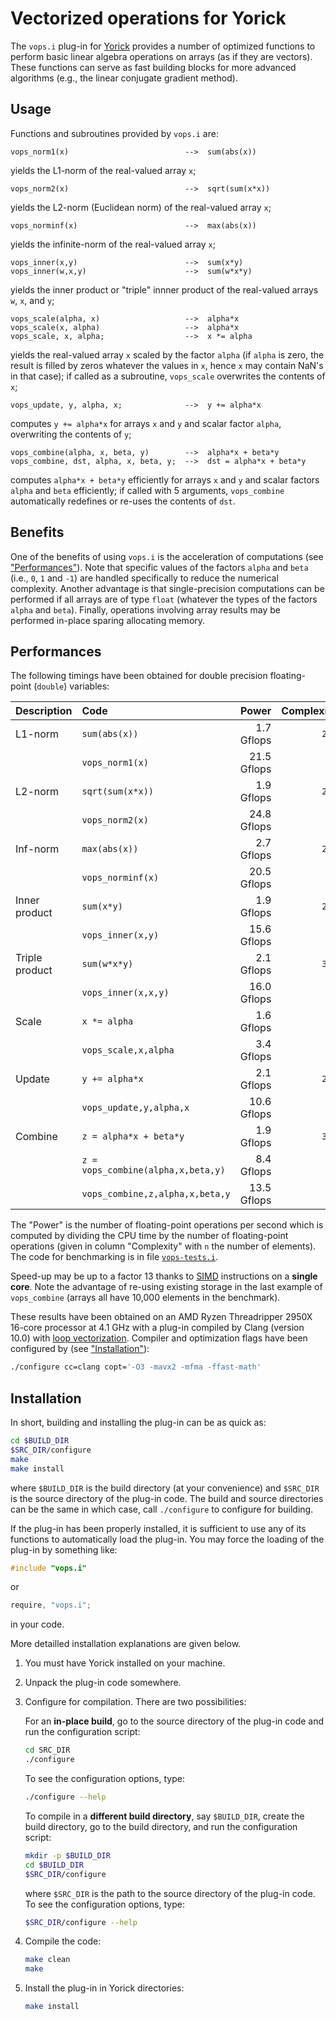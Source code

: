 Vectorized operations for Yorick
================================

The `vops.i` plug-in for [Yorick](http://github.com/LLNL/yorick/) provides a number of
optimized functions to perform basic linear algebra operations on arrays (as if
they are vectors).  These functions can serve as fast building blocks for more
advanced algorithms (e.g., the linear conjugate gradient method).


Usage
-----

Functions and subroutines provided by `vops.i` are:

    vops_norm1(x)                          -->  sum(abs(x))

yields the L1-norm of the real-valued array `x`;

    vops_norm2(x)                          -->  sqrt(sum(x*x))

yields the L2-norm (Euclidean norm) of the real-valued array `x`;

    vops_norminf(x)                        -->  max(abs(x))

yields the infinite-norm of the real-valued array `x`;

    vops_inner(x,y)                        -->  sum(x*y)
    vops_inner(w,x,y)                      -->  sum(w*x*y)

yields the inner product or "triple" innner product of the real-valued arrays
`w`, `x`, and `y`;

    vops_scale(alpha, x)                   -->  alpha*x
    vops_scale(x, alpha)                   -->  alpha*x
    vops_scale, x, alpha;                  -->  x *= alpha

yields the real-valued array `x` scaled by the factor `alpha` (if `alpha` is
zero, the result is filled by zeros whatever the values in `x`, hence `x` may
contain NaN's in that case); if called as a subroutine, `vops_scale`
overwrites the contents of `x`;

    vops_update, y, alpha, x;              -->  y += alpha*x

computes `y += alpha*x` for arrays `x` and `y` and scalar factor `alpha`,
overwriting the contents of `y`;

    vops_combine(alpha, x, beta, y)        -->  alpha*x + beta*y
    vops_combine, dst, alpha, x, beta, y;  -->  dst = alpha*x + beta*y

computes `alpha*x + beta*y` efficiently for arrays `x` and `y` and scalar
factors `alpha` and `beta` efficiently; if called with 5 arguments,
`vops_combine` automatically redefines or re-uses the contents of `dst`.


Benefits
--------

One of the benefits of using `vops.i` is the acceleration of computations (see
["Performances"](#performances)).  Note that specific values of the factors
`alpha` and `beta` (i.e., `0`, `1` and `-1`) are handled specifically to reduce
the numerical complexity.  Another advantage is that single-precision
computations can be performed if all arrays are of type `float` (whatever the
types of the factors `alpha` and `beta`).  Finally, operations involving array
results may be performed in-place sparing allocating memory.


Performances
------------

The following timings have been obtained for double precision floating-point
(`double`) variables:

| Description    | Code                               |       Power | Complexity |
|:---------------|:-----------------------------------|------------:|-----------:|
| L1-norm        | `sum(abs(x))`                      |  1.7 Gflops |      `2⋅n` |
|                | `vops_norm1(x)`                    | 21.5 Gflops |            |
| L2-norm        | `sqrt(sum(x*x))`                   |  1.9 Gflops |      `2⋅n` |
|                | `vops_norm2(x)`                    | 24.8 Gflops |            |
| Inf-norm       | `max(abs(x))`                      |  2.7 Gflops |      `2⋅n` |
|                | `vops_norminf(x)`                  | 20.5 Gflops |            |
| Inner product  | `sum(x*y)`                         |  1.9 Gflops |      `2⋅n` |
|                | `vops_inner(x,y)`                  | 15.6 Gflops |            |
| Triple product | `sum(w*x*y)`                       |  2.1 Gflops |      `3⋅n` |
|                | `vops_inner(x,x,y)`                | 16.0 Gflops |            |
| Scale          | `x *= alpha`                       |  1.6 Gflops |        `n` |
|                | `vops_scale,x,alpha`               |  3.4 Gflops |            |
| Update         | `y += alpha*x`                     |  2.1 Gflops |      `2⋅n` |
|                | `vops_update,y,alpha,x`            | 10.6 Gflops |            |
| Combine        | `z = alpha*x + beta*y`             |  1.9 Gflops |      `3⋅n` |
|                | `z = vops_combine(alpha,x,beta,y)` |  8.4 Gflops |            |
|                | `vops_combine,z,alpha,x,beta,y`    | 13.5 Gflops |            |

The "Power" is the number of floating-point operations per second which is
computed by dividing the CPU time by the number of floating-point operations
(given in column "Complexity" with `n` the number of elements).  The code for
benchmarking is in file [`vops-tests.i`](./vops-tests.i).

Speed-up may be up to a factor 13 thanks to
[SIMD](https://en.wikipedia.org/wiki/SIMD) instructions on a **single core**.
Note the advantage of re-using existing storage in the last example of
`vops_combine` (arrays all have 10,000 elements in the benchmark).

These results have been obtained on an AMD Ryzen Threadripper 2950X 16-core
processor at 4.1 GHz with a plug-in compiled by Clang (version 10.0) with [loop
vectorization](https://en.wikipedia.org/wiki/Automatic_vectorization).
Compiler and optimization flags have been configured by (see
["Installation"](#installation)):

```sh
./configure cc=clang copt='-O3 -mavx2 -mfma -ffast-math'
```


Installation
------------

In short, building and installing the plug-in can be as quick as:
```sh
cd $BUILD_DIR
$SRC_DIR/configure
make
make install
```
where `$BUILD_DIR` is the build directory (at your convenience) and `$SRC_DIR`
is the source directory of the plug-in code.  The build and source directories
can be the same in which case, call `./configure` to configure for building.

If the plug-in has been properly installed, it is sufficient to use any of its
functions to automatically load the plug-in.  You may force the loading of the
plug-in by something like:
```cpp
#include "vops.i"
```
or
```cpp
require, "vops.i";
```
in your code.

More detailled installation explanations are given below.

1. You must have Yorick installed on your machine.

2. Unpack the plug-in code somewhere.

3. Configure for compilation.  There are two possibilities:

   For an **in-place build**, go to the source directory of the plug-in code
   and run the configuration script:
   ```sh
   cd SRC_DIR
   ./configure
   ```
   To see the configuration options, type:
   ```sh
   ./configure --help
   ```

   To compile in a **different build directory**, say `$BUILD_DIR`, create the
   build directory, go to the build directory, and run the configuration
   script:
   ```sh
   mkdir -p $BUILD_DIR
   cd $BUILD_DIR
   $SRC_DIR/configure
   ```
   where `$SRC_DIR` is the path to the source directory of the plug-in code.
   To see the configuration options, type:
   ```sh
   $SRC_DIR/configure --help
   ```

4. Compile the code:
   ```sh
   make clean
   make
   ```

5. Install the plug-in in Yorick directories:
   ```sh
   make install
   ```
